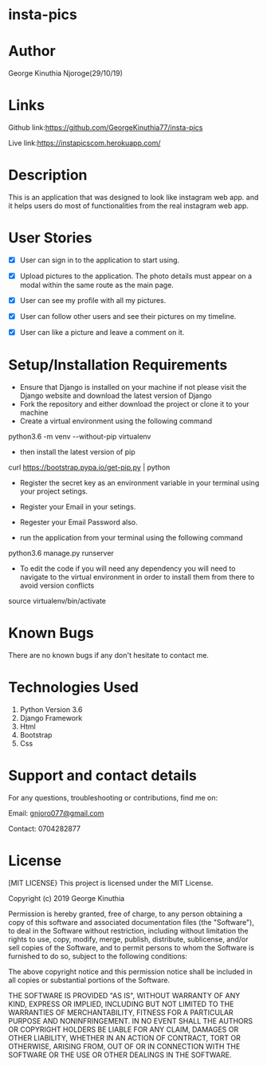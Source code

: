 # insta-pics

# Author
George Kinuthia Njoroge(29/10/19)

# Links
Github link:https://github.com/GeorgeKinuthia77/insta-pics

Live link:https://instapicscom.herokuapp.com/

# Description
This is an application that was designed to look like instagram web app. and it helps users do most of functionalities from the real instagram web app.

# User Stories
- [x] User can sign in to the application to start using.
- [x] Upload pictures to the application. The photo details must appear on a modal within the same route as the main page.
- [x] User can see my profile with all my pictures.
- [x] User can follow other users and see their pictures on my timeline.
- [x] User can like a picture and leave a comment on it.


# Setup/Installation Requirements
* Ensure that Django is installed on your machine if not please visit the Django website and download the latest version of Django
* Fork the repository and either download the project or clone it to your machine
* Create a virtual environment using the following command

python3.6 -m venv --without-pip virtualenv

* then install the latest version of pip

curl https://bootstrap.pypa.io/get-pip.py | python

* Register the secret key as an environment variable in your terminal using your project setings.

* Register your Email in your setings.

* Regester your Email Password also.

* run the application from your terminal using the following command

python3.6 manage.py runserver

* To edit the code if you will need any dependency you will need to navigate to the virtual environment in order to install them from there to avoid version conflicts

source virtualenv/bin/activate


# Known Bugs
There are no known bugs if any don't hesitate to contact me.

# Technologies Used
1. Python Version 3.6
2. Django Framework
3. Html
4. Bootstrap
5. Css

# Support and contact details
For any questions, troubleshooting or contributions, find me on:

Email: gnjoro077@gmail.com

Contact: 0704282877

# License
[MIT LICENSE} This project is licensed under the MIT License.

Copyright (c) 2019 George Kinuthia

Permission is hereby granted, free of charge, to any person obtaining a copy of this software and associated documentation files (the "Software"), to deal in the Software without restriction, including without limitation the rights to use, copy, modify, merge, publish, distribute, sublicense, and/or sell copies of the Software, and to permit persons to whom the Software is furnished to do so, subject to the following conditions:

The above copyright notice and this permission notice shall be included in all copies or substantial portions of the Software.

THE SOFTWARE IS PROVIDED "AS IS", WITHOUT WARRANTY OF ANY KIND, EXPRESS OR IMPLIED, INCLUDING BUT NOT LIMITED TO THE WARRANTIES OF MERCHANTABILITY, FITNESS FOR A PARTICULAR PURPOSE AND NONINFRINGEMENT. IN NO EVENT SHALL THE AUTHORS OR COPYRIGHT HOLDERS BE LIABLE FOR ANY CLAIM, DAMAGES OR OTHER LIABILITY, WHETHER IN AN ACTION OF CONTRACT, TORT OR OTHERWISE, ARISING FROM, OUT OF OR IN CONNECTION WITH THE SOFTWARE OR THE USE OR OTHER DEALINGS IN THE SOFTWARE.
